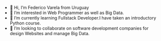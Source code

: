 - 👋 Hi, I’m Federico Varela from Uruguay
- 👀 I’m interested in Web Programmer as well as Big Data.
- 🌱 I’m currently learning Fullstack Developer.I have taken an introductory Python course.
- 💞️ I’m looking to collaborate on software development companies for design Websites and manage Big Data.


<!---
fefouUY/fefouUY is a ✨ special ✨ repository because its `README.md` (this file) appears on your GitHub profile.
You can click the Preview link to take a look at your changes.
--->
